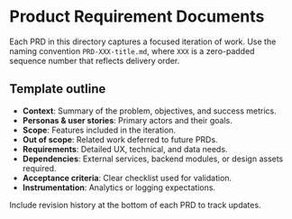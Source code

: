 # Product Requirement Documents

Each PRD in this directory captures a focused iteration of work. Use the naming convention `PRD-XXX-title.md`, where `XXX` is a zero-padded sequence number that reflects delivery order.

## Template outline
- **Context**: Summary of the problem, objectives, and success metrics.
- **Personas & user stories**: Primary actors and their goals.
- **Scope**: Features included in the iteration.
- **Out of scope**: Related work deferred to future PRDs.
- **Requirements**: Detailed UX, technical, and data needs.
- **Dependencies**: External services, backend modules, or design assets required.
- **Acceptance criteria**: Clear checklist used for validation.
- **Instrumentation**: Analytics or logging expectations.

Include revision history at the bottom of each PRD to track updates.
